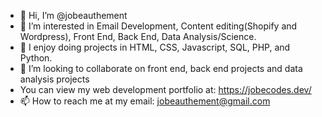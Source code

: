 - 👋 Hi, I’m @jobeauthement
- 👀 I’m interested in Email Development, Content editing(Shopify and Wordpress), Front End, Back End, Data Analysis/Science.
- 🌱 I enjoy doing projects in HTML, CSS, Javascript, SQL, PHP, and Python.
- 💞️ I’m looking to collaborate on front end, back end projects and data analysis projects
- You can view my web development portfolio at: https://jobecodes.dev/
- 📫 How to reach me at my email: jobeauthement@gmail.com

<!---
jobeauthement/jobeauthement is a ✨ special ✨ repository because its `README.md` (this file) appears on your GitHub profile.
You can click the Preview link to take a look at your changes.
--->
